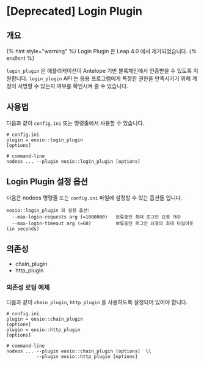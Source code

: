 # \[Deprecated] Login Plugin

## 개요

{% hint style="warning" %}
Login Plugin 은 Leap 4.0 에서 제거되었습니다.&#x20;
{% endhint %}

`login_plugin` 은 애플리케이션이 Antelope 기반 블록체인에서 인증받을 수 있도록 지원합니다. `login_plugin` API 는 응용 프로그램에게 특정한 권한을 만족시키기 위해 계정이 서명할 수 있는지 여부를 확인시켜 줄 수 있습니다.

## 사용법

다음과 같이 `config.ini` 또는 명령줄에서 사용할 수 있습니다.

```
# config.ini
plugin = eosio::login_plugin
[options]

# command-line
nodeos ... --plugin eosio::login_plugin [options]
```

## Login Plugin 설정 옵션

다음은 nodeos 명령줄 또는 `config.ini` 파일에 설정할 수 있는 옵션들 입니다.

```
eosio::login_plugin 의 설정 옵션:
  --max-login-requests arg (=1000000)   보류중인 최대 로그인 요청 개수
  --max-login-timeout arg (=60)         보류중인 로그인 요청의 최대 타임아웃 (in seconds)
```

## 의존성

* chain\_plugin
* http\_plugin

### 의존성 로딩 예제

다음과 같이 `chain_plugin`, `http_plugin` 을 사용하도록 설정되어 있어야 합니다.

```
# config.ini
plugin = eosio::chain_plugin
[options]
plugin = eosio::http_plugin 
[options]

# command-line
nodeos ... --plugin eosio::chain_plugin [options]  \\
           --plugin eosio::http_plugin [options]
```
